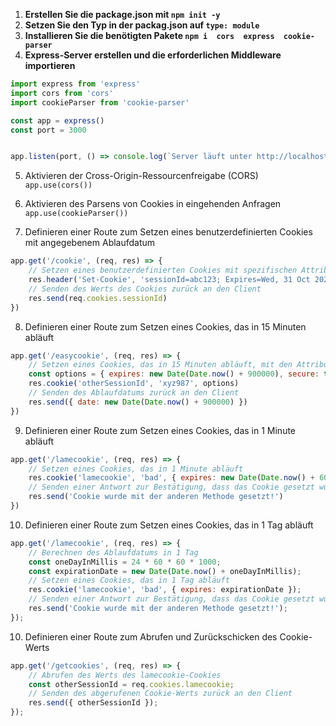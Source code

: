 
 1. **Erstellen Sie die package.json mit `npm init -y`**
 2. **Setzen Sie den Typ in der packag.json auf `type: module`**
 3. **Installieren Sie die benötigten Pakete `npm i  cors  express  cookie-parser`**
 4. **Express-Server erstellen und die erforderlichen Middleware importieren**
```javascript
import express from 'express'
import cors from 'cors'
import cookieParser from 'cookie-parser'

const app = express()
const port = 3000


app.listen(port, () => console.log(`Server läuft unter http://localhost:${port}`))
```

5. Aktivieren der Cross-Origin-Ressourcenfreigabe (CORS)
`app.use(cors())`

6. Aktivieren des Parsens von Cookies in eingehenden Anfragen
`app.use(cookieParser())`

7. Definieren einer Route zum Setzen eines benutzerdefinierten Cookies mit angegebenem Ablaufdatum
```js
app.get('/cookie', (req, res) => {
    // Setzen eines benutzerdefinierten Cookies mit spezifischen Attributen
    res.header('Set-Cookie', 'sessionId=abc123; Expires=Wed, 31 Oct 2028 13:37:00 GMT; Secure; HttpOnly')
    // Senden des Werts des Cookies zurück an den Client
    res.send(req.cookies.sessionId)
})
```


8. Definieren einer Route zum Setzen eines Cookies, das in 15 Minuten abläuft
```javascript
app.get('/easycookie', (req, res) => {
    // Setzen eines Cookies, das in 15 Minuten abläuft, mit den Attributen Secure und HttpOnly
    const options = { expires: new Date(Date.now() + 900000), secure: true, httpOnly: true }
    res.cookie('otherSessionId', 'xyz987', options)
    // Senden des Ablaufdatums zurück an den Client
    res.send({ date: new Date(Date.now() + 900000) })
})
```


9. Definieren einer Route zum Setzen eines Cookies, das in 1 Minute abläuft

```javascript
app.get('/lamecookie', (req, res) => {
    // Setzen eines Cookies, das in 1 Minute abläuft
    res.cookie('lamecookie', 'bad', { expires: new Date(Date.now() + 60000) })
    // Senden einer Antwort zur Bestätigung, dass das Cookie gesetzt wurde
    res.send('Cookie wurde mit der anderen Methode gesetzt!')
})
```


10. Definieren einer Route zum Setzen eines Cookies, das in 1 Tag abläuft
```js
app.get('/lamecookie', (req, res) => {
    // Berechnen des Ablaufdatums in 1 Tag
    const oneDayInMillis = 24 * 60 * 60 * 1000;
    const expirationDate = new Date(Date.now() + oneDayInMillis);
    // Setzen eines Cookies, das in 1 Tag abläuft
    res.cookie('lamecookie', 'bad', { expires: expirationDate });
    // Senden einer Antwort zur Bestätigung, dass das Cookie gesetzt wurde
    res.send('Cookie wurde mit der anderen Methode gesetzt!');
});
```


10. Definieren einer Route zum Abrufen und Zurückschicken des Cookie-Werts

```javascript
app.get('/getcookies', (req, res) => {
    // Abrufen des Werts des lamecookie-Cookies
    const otherSessionId = req.cookies.lamecookie;
    // Senden des abgerufenen Cookie-Werts zurück an den Client
    res.send({ otherSessionId });
});

```

